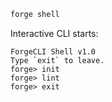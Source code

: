 ```sh
forge shell
  ```
  Interactive CLI starts:
  ```
  ForgeCLI Shell v1.0
  Type `exit` to leave.
  forge> init
  forge> lint
  forge> exit
  ```